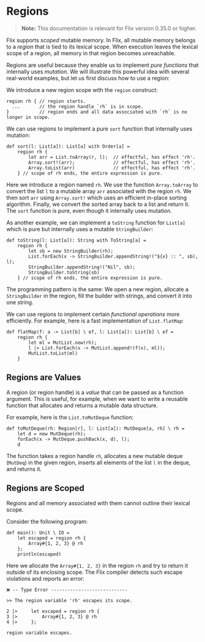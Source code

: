 # Regions

> **Note:** This documentation is relevant for Flix version 0.35.0 or higher.

Flix supports _scoped_ mutable memory. In Flix, all mutable memory belongs to a
_region_ that is tied to its lexical scope. When execution leaves the lexical
scope of a region, all memory in that region becomes unreachable. 

Regions are useful because they enable us to implement _pure functions_ that
internally uses _mutation_. We will illustrate this powerful idea with several
real-world examples, but let us first discuss how to use a region:

We introduce a new region scope with the `region` construct:

```flix
region rh { // region starts.
  ...       // the region handle `rh` is in scope.
}           // region ends and all data associated with `rh` is no longer in scope.
```

We can use regions to implement a pure `sort` function that internally uses mutation:

```flix
def sort(l: List[a]): List[a] with Order[a] =
    region rh {
        let arr = List.toArray(r, l);  // effectful, has effect 'rh'.
        Array.sort!(arr);              // effectful, has effect 'rh'.
        Array.toList(arr)              // effectful, has effect 'rh'.
    } // scope of rh ends, the entire expression is pure.
```

Here we introduce a region named `rh`. We use the function `Array.toArray` to
convert the list `l` to a mutable array `arr` associated with the region `rh`.
We then sort `arr` using `Array.sort!` which uses an efficient in-place sorting
algorithm. Finally, we convert the sorted array back to a list and return it.
The `sort` function is pure, even though it internally uses mutation.

As another example, we can implement a `toString` function for `List[a]` which
is pure but internally uses a mutable `StringBuilder`:

```flix
def toString(l: List[a]): String with ToString[a] =
    region rh {
        let sb = new StringBuilder(rh);
        List.forEach(x -> StringBuilder.appendString!("${x} :: ", sb), l);
        StringBuilder.appendString!("Nil", sb);
        StringBuilder.toString(sb)
    } // scope of rh ends, the entire expression is pure.
```

The programming pattern is the same: We open a new region, allocate a
`StringBuilder` in the region, fill the builder with strings, and convert it
into one string.

We can use regions to implement certain _functional operations_ more
efficiently. For example, here is a fast implementation of `List.flatMap`:

```flix
def flatMap(f: a -> List[b] \ ef, l: List[a]): List[b] \ ef =
    region rh {
        let ml = MutList.new(rh);
        l |> List.forEach(x -> MutList.append!(f(x), ml));
        MutList.toList(ml)
    }
```

## Regions are Values

A region (or region handle) is a _value_ that can be passed as a function
argument. This is useful, for example, when we want to write a reusable function
that allocates and returns a mutable data structure.

For example, here is the `List.toMutDeque` function:

```flix
def toMutDeque(rh: Region[r], l: List[a]): MutDeque[a, rh] \ rh =
    let d = new MutDeque(rh);
    forEach(x -> MutDeque.pushBack(x, d), l);
    d
```

The function takes a region handle `rh`, allocates a new mutable deque
(`MutDeq`) in the given region, inserts all elements of the list `l` in the
deque, and returns it. 

## Regions are Scoped

Regions and all memory associated with them cannot outline their lexical scope. 

Consider the following program:

```flix
def main(): Unit \ IO = 
    let escaped = region rh {
        Array#{1, 2, 3} @ rh
    };
    println(escaped)
```

Here we allocate the `Array#{1, 2, 3}` in the region `rh` and try to return it
outside of its enclosing scope. The Flix compiler detects such escape violations
and reports an error:

```
❌ -- Type Error ----------------------------

>> The region variable 'rh' escapes its scope.

2 |>     let escaped = region rh {
3 |>         Array#{1, 2, 3} @ rh
4 |>     };

region variable escapes.
```
